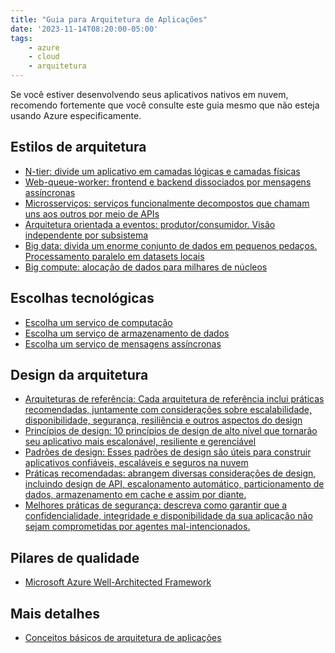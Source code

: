 ```yaml
---
title: "Guia para Arquitetura de Aplicações"
date: '2023-11-14T08:20:00-05:00'
tags:
    - azure
    - cloud
    - arquitetura
---
```


Se você estiver desenvolvendo seus aplicativos nativos em nuvem, recomendo fortemente que você consulte este guia mesmo que não esteja usando Azure especificamente.

## Estilos de arquitetura

- [N-tier: divide um aplicativo em camadas lógicas e camadas físicas](https://learn.microsoft.com/pt-br/azure/architecture/guide/architecture-styles/n-tier)
- [Web-queue-worker: frontend e backend dissociados por mensagens assíncronas](https://learn.microsoft.com/pt-br/azure/architecture/guide/architecture-styles/web-queue-worker)
- [Microsserviços: serviços funcionalmente decompostos que chamam uns aos outros por meio de APIs](https://learn.microsoft.com/pt-br/azure/architecture/guide/architecture-styles/microservices)
- [Arquitetura orientada a eventos: produtor/consumidor. Visão independente por subsistema](https://learn.microsoft.com/pt-br/azure/architecture/guide/architecture-styles/event-driven)
- [Big data: divida um enorme conjunto de dados em pequenos pedaços. Processamento paralelo em datasets locais](https://learn.microsoft.com/pt-br/azure/architecture/guide/architecture-styles/big-data)
- [Big compute: alocação de dados para milhares de núcleos](https://learn.microsoft.com/pt-br/azure/architecture/guide/architecture-styles/big-compute)

## Escolhas tecnológicas

- [Escolha um serviço de computação](https://learn.microsoft.com/pt-br/azure/architecture/guide/technology-choices/compute-decision-tree)
- [Escolha um serviço de armazenamento de dados](https://learn.microsoft.com/pt-br/azure/architecture/guide/technology-choices/data-store-overview)
- [Escolha um serviço de mensagens assíncronas](https://learn.microsoft.com/pt-br/azure/architecture/guide/technology-choices/messaging)

## Design da arquitetura

- [Arquiteturas de referência: Cada arquitetura de referência inclui práticas recomendadas, juntamente com considerações sobre escalabilidade, disponibilidade, segurança, resiliência e outros aspectos do design](https://learn.microsoft.com/pt-br/azure/architecture/browse/)
- [Princípios de design: 10 princípios de design de alto nível que tornarão seu aplicativo mais escalonável, resiliente e gerenciável](https://learn.microsoft.com/pt-br/azure/architecture/guide/design-principles/)
- [Padrões de design: Esses padrões de design são úteis para construir aplicativos confiáveis, escaláveis e seguros na nuvem](https://learn.microsoft.com/pt-br/azure/architecture/patterns/)
- [Práticas recomendadas: abrangem diversas considerações de design, incluindo design de API, escalonamento automático, particionamento de dados, armazenamento em cache e assim por diante.](https://learn.microsoft.com/pt-br/azure/architecture/best-practices/api-design)
- [Melhores práticas de segurança: descreva como garantir que a confidencialidade, integridade e disponibilidade da sua aplicação não sejam comprometidas por agentes mal-intencionados.](https://learn.microsoft.com/pt-br/security/zero-trust/deploy/applications)

## Pilares de qualidade

 - [Microsoft Azure Well-Architected Framework](https://learn.microsoft.com/pt-br/azure/well-architected/)
  
 ## Mais detalhes

 - [Conceitos básicos de arquitetura de aplicações](https://learn.microsoft.com/pt-br/azure/architecture/guide/)
